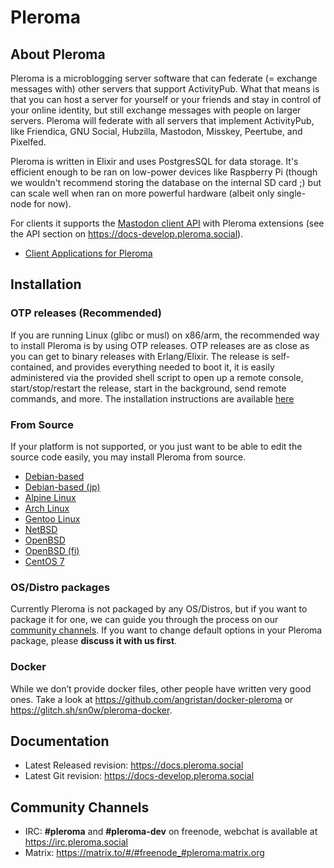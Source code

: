 # Pleroma

## About Pleroma
Pleroma is a microblogging server software that can federate (= exchange messages with) other servers that support ActivityPub. What that means is that you can host a server for yourself or your friends and stay in control of your online identity, but still exchange messages with people on larger servers. Pleroma will federate with all servers that implement ActivityPub, like Friendica, GNU Social, Hubzilla, Mastodon, Misskey, Peertube, and Pixelfed.

Pleroma is written in Elixir and uses PostgresSQL for data storage. It's efficient enough to be ran on low-power devices like Raspberry Pi (though we wouldn't recommend storing the database on the internal SD card ;) but can scale well when ran on more powerful hardware (albeit only single-node for now).

For clients it supports the [Mastodon client API](https://docs.joinmastodon.org/api/guidelines/) with Pleroma extensions (see the API section on <https://docs-develop.pleroma.social>).

- [Client Applications for Pleroma](https://docs-develop.pleroma.social/backend/clients/)

## Installation

### OTP releases (Recommended)
If you are running Linux (glibc or musl) on x86/arm, the recommended way to install Pleroma is by using OTP releases. OTP releases are as close as you can get to binary releases with Erlang/Elixir. The release is self-contained, and provides everything needed to boot it, it is easily administered via the provided shell script to open up a remote console, start/stop/restart the release, start in the background, send remote commands, and more. The installation instructions are available [here](https://docs-develop.pleroma.social/backend/installation/otp_en/)

### From Source
If your platform is not supported, or you just want to be able to edit the source code easily, you may install Pleroma from source.

- [Debian-based](https://docs-develop.pleroma.social/backend/installation/debian_based_en/)
- [Debian-based (jp)](https://docs-develop.pleroma.social/backend/installation/debian_based_jp/)
- [Alpine Linux](https://docs-develop.pleroma.social/backend/installation/alpine_linux_en/)
- [Arch Linux](https://docs-develop.pleroma.social/backend/installation/arch_linux_en/)
- [Gentoo Linux](https://docs-develop.pleroma.social/backend/installation/gentoo_en/)
- [NetBSD](https://docs-develop.pleroma.social/backend/installation/netbsd_en/)
- [OpenBSD](https://docs-develop.pleroma.social/backend/installation/openbsd_en/)
- [OpenBSD (fi)](https://docs-develop.pleroma.social/backend/installation/openbsd_fi/)
- [CentOS 7](https://docs-develop.pleroma.social/backend/installation/centos7_en/)

### OS/Distro packages
Currently Pleroma is not packaged by any OS/Distros, but if you want to package it for one, we can guide you through the process on our [community channels](#community-channels). If you want to change default options in your Pleroma package, please **discuss it with us first**.

### Docker
While we don’t provide docker files, other people have written very good ones. Take a look at <https://github.com/angristan/docker-pleroma> or <https://glitch.sh/sn0w/pleroma-docker>.

## Documentation
- Latest Released revision: <https://docs.pleroma.social>
- Latest Git revision: <https://docs-develop.pleroma.social>

## Community Channels
* IRC: **#pleroma** and **#pleroma-dev** on freenode, webchat is available at <https://irc.pleroma.social>
* Matrix: <https://matrix.to/#/#freenode_#pleroma:matrix.org>
